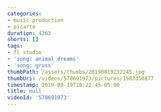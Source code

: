 ```yaml
---
categories:
- music production
- picarto
duration: 4263
shorts: []
tags:
- fl studio
- 'song: animal dreams'
- 'song: gross'
thumbPath: /assets/thumbs/20190819232245.jpg
thumbUri: /videos/578691973/pictures/1583350877
timestamp: 2019-08-19T18:22:45-05:00
title: null
videoId: '578691973'
---
```

